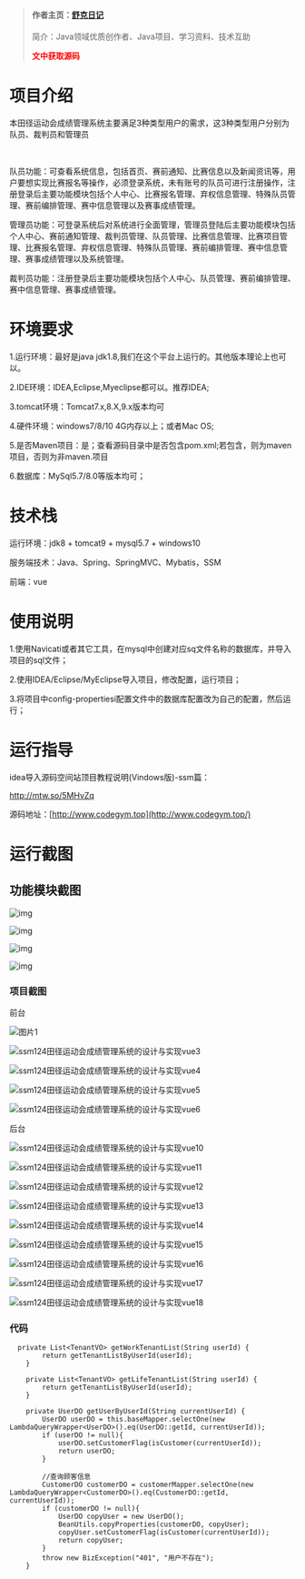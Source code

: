 > #### 作者主页：[舒克日记](https://blog.csdn.net/cativen)
>
>  简介：Java领域优质创作者、Java项目、学习资料、技术互助
>
> <b><font color=red>文中获取源码</font></b>

# 项目介绍

本田径运动会成绩管理系统主要满足3种类型用户的需求，这3种类型用户分别为队员、裁判员和管理员

​

队员功能：可查看系统信息，包括首页、赛前通知、比赛信息以及新闻资讯等，用户要想实现比赛报名等操作，必须登录系统，未有账号的队员可进行注册操作，注册登录后主要功能模块包括个人中心、比赛报名管理、弃权信息管理、特殊队员管理、赛前编排管理、赛中信息管理以及赛事成绩管理。

管理员功能：可登录系统后对系统进行全面管理，管理员登陆后主要功能模块包括个人中心、赛前通知管理、裁判员管理、队员管理、比赛信息管理、比赛项目管理、比赛报名管理、弃权信息管理、特殊队员管理、赛前编排管理、赛中信息管理、赛事成绩管理以及系统管理。

裁判员功能：注册登录后主要功能模块包括个人中心、队员管理、赛前编排管理、赛中信息管理、赛事成绩管理。

# 环境要求

1.运行环境：最好是java jdk1.8,我们在这个平台上运行的。其他版本理论上也可以。

2.IDE环境：IDEA,Eclipse,Myeclipse都可以。推荐IDEA;

3.tomcat环境：Tomcat7.x,8.X,9.x版本均可

4.硬件环境：windows7/8/10 4G内存以上；或者Mac OS;

5.是否Maven项目：是；查看源码目录中是否包含pom.xml;若包含，则为maven项目，否则为非maven.项目

6.数据库：MySql5.7/8.0等版本均可；

# 技术栈

运行环境：jdk8 + tomcat9 + mysql5.7 + windows10

服务端技术：Java、Spring、SpringMVC、Mybatis，SSM

前端：vue

# 使用说明

1.使用Navicati或者其它工具，在mysql中创建对应sq文件名称的数据库，并导入项目的sql文件；

2.使用IDEA/Eclipse/MyEclipse导入项目，修改配置，运行项目；

3.将项目中config-propertiesi配置文件中的数据库配置改为自己的配置，然后运行；

# 运行指导

idea导入源码空间站顶目教程说明(Vindows版)-ssm篇：

http://mtw.so/5MHvZq

源码地址：[http://www.codegym.top](http://www.codegym.top/)


# 运行截图

## 功能模块截图

![img](https://i-blog.csdnimg.cn/img_convert/716bb982bfc24f138832a3e45817f23a.png)

![img](https://i-blog.csdnimg.cn/img_convert/2362c6c6401f7f2a604397955cc5acdd.png)

![img](https://i-blog.csdnimg.cn/img_convert/a7e8a9f9b0ede328d4c82cd049195ac9.png)

![img](https://i-blog.csdnimg.cn/img_convert/3cd23bb68c3690df32f33a348e3dcecb.png)

###

### 项目截图

前台

![图片1](https://i-blog.csdnimg.cn/img_convert/4ca8b1aae554e0a71693419056ddc295.png)

![ssm124田径运动会成绩管理系统的设计与实现vue3](https://i-blog.csdnimg.cn/img_convert/3e4c943acec835ee45812d8f5486ef25.png)

![ssm124田径运动会成绩管理系统的设计与实现vue4](https://i-blog.csdnimg.cn/img_convert/ae0f05ae3deb5ee2f3350e3a34d4b805.png)

![ssm124田径运动会成绩管理系统的设计与实现vue5](https://i-blog.csdnimg.cn/img_convert/9bd82a8a353b6c01470a19ebcb02bd13.png)

![ssm124田径运动会成绩管理系统的设计与实现vue6](https://i-blog.csdnimg.cn/img_convert/dfeb67d80c9e0b06fd93c82434afb642.png)

后台

![ssm124田径运动会成绩管理系统的设计与实现vue10](https://i-blog.csdnimg.cn/img_convert/e8af82dd46aed7b0869ca82d9b2e1e9d.png)

![ssm124田径运动会成绩管理系统的设计与实现vue11](https://i-blog.csdnimg.cn/img_convert/b0e19af54cfadf03f0dfc1d2e2700cd1.png)

![ssm124田径运动会成绩管理系统的设计与实现vue12](https://i-blog.csdnimg.cn/img_convert/5cc9bb0387b75fc6b347cab39c25c3c6.png)

![ssm124田径运动会成绩管理系统的设计与实现vue13](https://i-blog.csdnimg.cn/img_convert/8cc748c93e3175ddff2428d7efe60a40.png)

![ssm124田径运动会成绩管理系统的设计与实现vue14](https://i-blog.csdnimg.cn/img_convert/58c1d7e304c5bc8cafcae3a755568fbe.png)

![ssm124田径运动会成绩管理系统的设计与实现vue15](https://i-blog.csdnimg.cn/img_convert/50fe65d9e52b1ebce7dd19829046a98e.png)

![ssm124田径运动会成绩管理系统的设计与实现vue16](https://i-blog.csdnimg.cn/img_convert/68d19412f725149b3da4face49f0bc8a.png)

![ssm124田径运动会成绩管理系统的设计与实现vue17](https://i-blog.csdnimg.cn/img_convert/4f14b1363901d276e8c5d5bb4a869c4f.png)

![ssm124田径运动会成绩管理系统的设计与实现vue18](https://i-blog.csdnimg.cn/img_convert/cc436a0823fdf68675721a6b71e517bb.png)
### 代码

```
  private List<TenantVO> getWorkTenantList(String userId) {
        return getTenantListByUserId(userId);
    }

    private List<TenantVO> getLifeTenantList(String userId) {
        return getTenantListByUserId(userId);
    }

    private UserDO getUserByUserId(String currentUserId) {
        UserDO userDO = this.baseMapper.selectOne(new LambdaQueryWrapper<UserDO>().eq(UserDO::getId, currentUserId));
        if (userDO != null){
            userDO.setCustomerFlag(isCustomer(currentUserId));
            return userDO;
        }

        //查询顾客信息
        CustomerDO customerDO = customerMapper.selectOne(new LambdaQueryWrapper<CustomerDO>().eq(CustomerDO::getId, currentUserId));
        if (customerDO != null){
            UserDO copyUser = new UserDO();
            BeanUtils.copyProperties(customerDO, copyUser);
            copyUser.setCustomerFlag(isCustomer(currentUserId));
            return copyUser;
        }
        throw new BizException("401", "用户不存在");
    }
```
